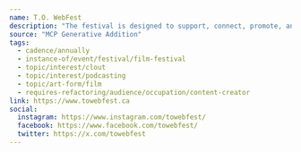 ```yaml
---
name: T.O. WebFest
description: "The festival is designed to support, connect, promote, and celebrate independent short form digital content creators and podcasters from Canada and around the world. The TOWF Conference offers engaging keynotes, panels, networking sessions, screenings, and an Awards Gala!"
source: "MCP Generative Addition"
tags:
  - cadence/annually
  - instance-of/event/festival/film-festival
  - topic/interest/clout
  - topic/interest/podcasting
  - topic/art-form/film
  - requires-refactoring/audience/occupation/content-creator
link: https://www.towebfest.ca
social:
  instagram: https://www.instagram.com/towebfest/
  facebook: https://www.facebook.com/towebfest/
  twitter: https://x.com/towebfest
---
```

